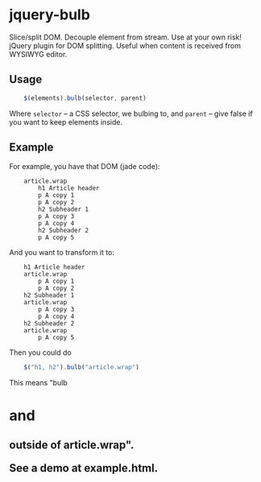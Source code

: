 jquery-bulb
===========

Slice/split DOM. Decouple element from stream. Use at your own risk!
jQuery plugin for DOM splitting. Useful when content is received from WYSIWYG editor.

## Usage
```js
	$(elements).bulb(selector, parent)
```
Where ```selector``` – a CSS selector, we bulbing to, and ```parent``` – give false if you want to keep elements inside.

## Example
For example, you have that DOM (jade code):
```jade
	article.wrap
		h1 Article header
		p A copy 1
		p A copy 2
		h2 Subheader 1
		p A copy 3
		p A copy 4
		h2 Subheader 2
		p A copy 5
```
And you want to transform it to:
```jade
	h1 Article header
	article.wrap
		p A copy 1
		p A copy 2
	h2 Subheader 1
	article.wrap
		p A copy 3
		p A copy 4
	h2 Subheader 2
	article.wrap
		p A copy 5
```
Then you could do
```js
	$("h1, h2").bulb("article.wrap")
```
This means "bulb <h1> and <h2> outside of article.wrap".

See a demo at example.html.
